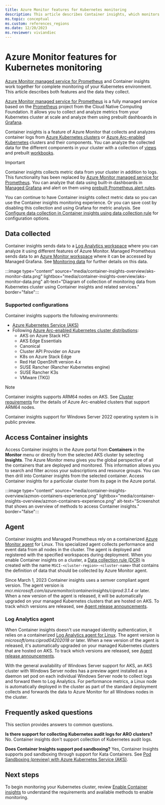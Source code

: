 ```yaml
---
title: Azure Monitor features for Kubernetes monitoring
description: This article describes Container insights, which monitors the AKS Container insights solution, and the value it delivers by monitoring the health of your AKS clusters and Container Instances in Azure.
ms.topic: conceptual
ms.custom: references_regions
ms.date: 12/20/2023
ms.reviewer: viviandiec
---
```


# Azure Monitor features for Kubernetes monitoring

[Azure Monitor managed service for Prometheus](../essentials/prometheus-metrics-overview.md) and Container insights work together for complete monitoring of your Kubernetes environment. This article describes both features and the data they collect.

[Azure Monitor managed service for Prometheus](../essentials/prometheus-metrics-overview.md) is a fully managed service based on the [Prometheus](https://aka.ms/azureprometheus-promio) project from the Cloud Native Computing Foundation. It allows you to collect and analyze metrics from your Kubernetes cluster at scale and analyze them using prebuilt dashboards in [Grafana](../../managed-grafana/overview.md).

Container insights is a feature of Azure Monitor that collects and analyzes container logs from [Azure Kubernetes clusters](../../aks/intro-kubernetes.md) or [Azure Arc-enabled Kubernetes](../../azure-arc/kubernetes/overview.md) clusters and their components.  You can analyze the collected data for the different components in your cluster with a collection of [views](container-insights-analyze.md) and prebuilt [workbooks](container-insights-reports.md).

> [!IMPORTANT]
> Container insights collects metric data from your cluster in addition to logs. This functionality has been replaced by [Azure Monitor managed service for Prometheus](../essentials/prometheus-metrics-overview.md). You can analyze that data using built-in dashboards in [Managed Grafana](../../managed-grafana/overview.md) and alert on them using [prebuilt Prometheus alert rules](container-insights-metric-alerts.md).
> 
> You can continue to have Container insights collect metric data so you can use the Container insights monitoring experience. Or you can save cost by disabling this collection and using Grafana for metric analysis. See [Configure data collection in Container insights using data collection rule](container-insights-data-collection-dcr.md) for configuration options.
> 
## Data collected
Container insights sends data to a [Log Analytics workspace](../logs/data-platform-logs.md) where you can analyze it using different features of Azure Monitor. Managed Prometheus sends data to an [Azure Monitor workspace](../essentials/azure-monitor-workspace-overview.md) where it can be accessed by Managed Grafana. See [Monitoring data](../../aks/monitor-aks.md#monitoring-data) for further details on this data.

:::image type="content" source="media/container-insights-overview/aks-monitor-data.png" lightbox="media/container-insights-overview/aks-monitor-data.png" alt-text="Diagram of collection of monitoring data from Kubernetes cluster using Container insights and related services." border="false":::



### Supported configurations
Container insights supports the following environments:

- [Azure Kubernetes Service (AKS)](../../aks/index.yml)
- Following [Azure Arc-enabled Kubernetes cluster distributions](../../azure-arc/kubernetes/validation-program.md):
  - AKS on Azure Stack HCI
  - AKS Edge Essentials
  - Canonical
  - Cluster API Provider on Azure
  - K8s on Azure Stack Edge
  - Red Hat OpenShift version 4.x
  - SUSE Rancher (Rancher Kubernetes engine)
  - SUSE Rancher K3s
  - VMware (TKG)

> [!NOTE]
> Container insights supports ARM64 nodes on AKS. See [Cluster requirements](../../azure-arc/kubernetes/system-requirements.md#cluster-requirements) for the details of Azure Arc-enabled clusters that support ARM64 nodes.
>
> Container insights support for Windows Server 2022 operating system is in public preview.

## Access Container insights

Access Container insights in the Azure portal from **Containers** in the **Monitor** menu or directly from the selected AKS cluster by selecting **Insights**. The Azure Monitor menu gives you the global perspective of all the containers that are deployed and monitored. This information allows you to search and filter across your subscriptions and resource groups. You can then drill into Container insights from the selected container. Access Container insights for a particular cluster from its page in the Azure portal.

:::image type="content" source="media/container-insights-overview/azmon-containers-experience.png" lightbox="media/container-insights-overview/azmon-containers-experience.png" alt-text="Screenshot that shows an overview of methods to access Container insights." border="false":::


## Agent

Container insights and Managed Prometheus rely on a containerized [Azure Monitor agent](../agents/agents-overview.md) for Linux. This specialized agent collects performance and event data from all nodes in the cluster. The agent is deployed and registered with the specified workspaces during deployment. When you enable Container insights on a cluster, a [Data collection rule (DCR)](../essentials/data-collection-rule-overview.md) is created with the name `MSCI-<cluster-region>-<cluster-name>` that contains the definition of data that should be collected by Azure Monitor agent. 

Since March 1, 2023 Container insights uses a semver compliant agent version. The agent version is *mcr.microsoft.com/azuremonitor/containerinsights/ciprod:3.1.4* or later. When a new version of the agent is released, it will be automatically upgraded on your managed Kubernetes clusters that are hosted on AKS. To track which versions are released, see [Agent release announcements](https://github.com/microsoft/Docker-Provider/blob/ci_prod/ReleaseNotes.md). 


### Log Analytics agent

When Container insights doesn't use managed identity authentication, it relies on a containerized [Log Analytics agent for Linux](../agents/log-analytics-agent.md). The agent version is *microsoft/oms:ciprod04202018* or later. When a new version of the agent is released, it's automatically upgraded on your managed Kubernetes clusters that are hosted on AKS. To track which versions are released, see [Agent release announcements](https://github.com/microsoft/docker-provider/tree/ci_feature_prod).

With the general availability of Windows Server support for AKS, an AKS cluster with Windows Server nodes has a preview agent installed as a daemon set pod on each individual Windows Server node to collect logs and forward them to Log Analytics. For performance metrics, a Linux node is automatically deployed in the cluster as part of the standard deployment collects and forwards the data to Azure Monitor for all Windows nodes in the cluster.


## Frequently asked questions

This section provides answers to common questions.

**Is there support for collecting Kubernetes audit logs for ARO clusters?**
No. Container insights don't support collection of Kubernetes audit logs.

**Does Container Insights support pod sandboxing?**
Yes, Container Insights supports pod sandboxing through support for Kata Containers. See [Pod Sandboxing (preview) with Azure Kubernetes Service (AKS)](../../aks/use-pod-sandboxing.md).

## Next steps

To begin monitoring your Kubernetes cluster, review [Enable Container insights](container-insights-onboard.md) to understand the requirements and available methods to enable monitoring.

<!-- LINKS - external -->
[aks-release-notes]: https://github.com/Azure/AKS/releases
